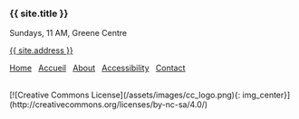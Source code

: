 
### {{ site.title }}

Sundays, 11 AM, Greene Centre<br>

[{{ site.address }}](/directions.html)

[Home](/index-en.html) &nbsp;&nbsp;[Accueil](/index-fr.html) &nbsp;&nbsp;[About](/intro.html) &nbsp;&nbsp;[Accessibility](/accessibility) &nbsp;&nbsp;[Contact](/contact.html)

<br>
[![Creative Commons License](/assets/images/cc_logo.png){: img_center}](http://creativecommons.org/licenses/by-nc-sa/4.0/)

